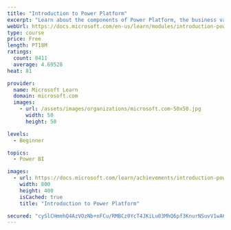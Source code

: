```yaml
---
title: "Introduction to Power Platform"
excerpt: "Learn about the components of Power Platform, the business value for customers, and security of the technology."
webUrl: https://docs.microsoft.com/en-us/learn/modules/introduction-power-platform/
type: course
price: Free
length: PT18M
ratings:
  count: 8411
  average: 4.69528
heat: 81

provider:
  name: Microsoft Learn
  domain: microsoft.com
  images:
    - url: /assets/images/organizations/microsoft.com-50x50.jpg
      width: 50
      height: 50

levels:
  - Beginner

topics:
  - Power BI

images:
  - url: https://docs.microsoft.com/learn/achievements/introduction-power-platform-social.png
    width: 800
    height: 400
    isCached: true
    title: "Introduction to Power Platform"

secured: "cySlCHmmhQ4AzVOzNb+nFCu/RMBCz0YcT4JKiLu03MhQ6pf3KnurNSuvV1wA642oPuI+EkLEDb5crcN9xAZYa7HcuWxS2DyylE7D0lLzEjOkqMiVDMuoP75s+0B66va0AHIrF+WM97g+Oxa/FJL/SzvBMXJopbVGVCUUsQ4dx+25YVBVQOZYwOybVvN7CS9aaqErNqP4OuaOALTxwpggovJx0OA+3Li6DEqH6oiDVMV6lMbdlrv4dqXI5LpyE2DCN5nYQqEXTVNWeDwmk6PmJE4oGPMOFlB8g6kC6xrXoEs4WNkn2uZjXLuekLB0QCyZSFMoagVXJ4UGolbT6dXst2NVYBhQVO+UPERECbepT4zgj1rYXALLcv1JH1B+iPz9l3cj5lXgndsxj2dIiUv8n+FALzsg4u/QYzzIX2ppXjs=;3grkoG00FAvunpEgJGVgpA=="
---
```



